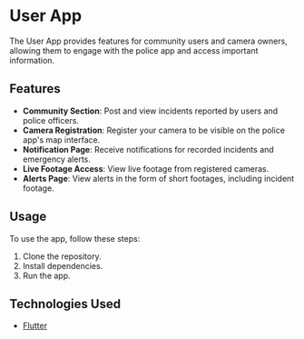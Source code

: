 # User App

The User App provides features for community users and camera owners, allowing them to engage with the police app and access important information.

## Features

- **Community Section**: Post and view incidents reported by users and police officers.
- **Camera Registration**: Register your camera to be visible on the police app's map interface.
- **Notification Page**: Receive notifications for recorded incidents and emergency alerts.
- **Live Footage Access**: View live footage from registered cameras.
- **Alerts Page**: View alerts in the form of short footages, including incident footage.

## Usage

To use the app, follow these steps:

1. Clone the repository.
2. Install dependencies.
3. Run the app.


## Technologies Used

- [Flutter](https://flutter.dev/)
